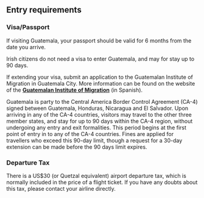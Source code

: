 ## Entry requirements

### **Visa/Passport**

If visiting Guatemala, your passport should be valid for 6 months from the date you arrive.

Irish citizens do not need a visa to enter Guatemala, and may for stay up to 90 days.

If extending your visa, submit an application to the Guatemalan Institute of Migration in Guatemala City. More information can be found on the website of the [**Guatemalan Institute of Migration**](https://igm.gob.gt/) (in Spanish).

Guatemala is party to the Central America Border Control Agreement (CA-4) signed between Guatemala, Honduras, Nicaragua and El Salvador. Upon arriving in any of the CA-4 countries, visitors may travel to the other three member states, and stay for up to 90 days within the CA-4 region, without undergoing any entry and exit formalities. This period begins at the first point of entry in to any of the CA-4 countries. Fines are applied for travellers who exceed this 90-day limit, though a request for a 30-day extension can be made before the 90 days limit expires.

### **Departure Tax**

There is a US$30 (or Quetzal equivalent) airport departure tax, which is normally included in the price of a flight ticket. If you have any doubts about this tax, please contact your airline directly.